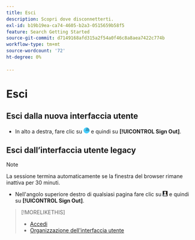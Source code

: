 ```yaml
---
title: Esci
description: Scopri dove disconnetterti.
exl-id: b19b19ea-ca74-4605-b2a3-0515659b58f5
feature: Search Getting Started
source-git-commit: d7149168afd315a2f54a0f46c8a8aea7422c774b
workflow-type: tm+mt
source-wordcount: '72'
ht-degree: 0%

---
```


# Esci

## Esci dalla nuova interfaccia utente

* In alto a destra, fare clic su ![Account](/help/search-social-commerce/assets/account.png "Account") e quindi su **[!UICONTROL Sign Out]**.

## Esci dall’interfaccia utente legacy

>[!NOTE]
>
>La sessione termina automaticamente se la finestra del browser rimane inattiva per 30 minuti.

* Nell&#39;angolo superiore destro di qualsiasi pagina fare clic su ![Profilo utente](/help/search-social-commerce/assets/user-profile.png "Profilo utente") e quindi su **[!UICONTROL Sign Out]**.

>[!MORELIKETHIS]
>
>* [Accedi](sign-in.md)
>* [Organizzazione dell&#39;interfaccia utente](user-interface.md)
